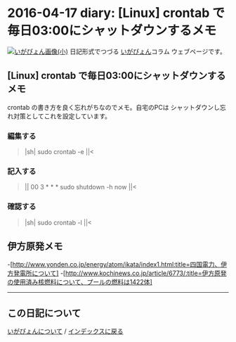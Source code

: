 2016-04-17 diary: [Linux] crontab で毎日03:00にシャットダウンするメモ
=====================================================================================================
[![いがぴょん画像(小)](https://igapyon.github.io/diary/images/iga200306s.jpg "いがぴょん")](https://igapyon.github.io/diary/memo/memoigapyon.html) 日記形式でつづる [いがぴょん](https://igapyon.github.io/diary/memo/memoigapyon.html)コラム ウェブページです。

## [Linux] crontab で毎日03:00にシャットダウンするメモ

crontab の書き方を良く忘れがちなのでメモ。自宅のPCは シャットダウンし忘れ対策としてこれを設定しています。


### 編集する

>|sh|
sudo crontab -e
||<


### 記入する

>||
00 3 * * * sudo shutdown -h now
||<


### 確認する

>|sh|
sudo crontab -l
||<


## 伊方原発メモ

-[http://www.yonden.co.jp/energy/atom/ikata/index1.html:title=四国電力、伊方発電所について]
-[http://www.kochinews.co.jp/article/6773/:title=伊方原発の使用済み核燃料について、プールの燃料は1422体]



----------------------------------------------------------------------------------------------------

## この日記について
[いがぴょんについて](http://www.igapyon.jp/igapyon/diary/memo/memoigapyon.html) / [インデックスに戻る](https://igapyon.github.io/diary/idxall.html)
